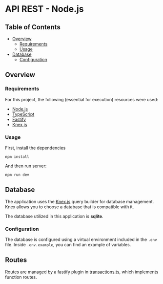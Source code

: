 # API REST - Node.js

## Table of Contents

- [Overview](#overview)
    - [Requirements](#requirements)
    - [Usage](#usage)
- [Database](#database)
    - [Configuration](#configuration)

## Overview

### Requirements

For this project, the following (essential for execution) resources were used:
 - [Node.js](https://nodejs.org/)
 - [TypeScript](https://www.typescriptlang.org/)
 - [Fastify](https://fastify.dev/)
 - [Knex.js](https://knexjs.org/)

### Usage

First, install the dependencies

```
npm install
```

And then run server:

```
npm run dev
```

## Database

The application uses the [Knex.js](https://knexjs.org/) query builder for database management. Knex allows you to choose a database that is compatible with it. 

The database utilized in this application is **sqlite**.

### Configuration

The database is configured using a virtual environment included in the `.env` file. Inside `.env.example`, you can find an example of variables. 

## Routes

Routes are managed by a fastify plugin in [transactions.ts](src/routes/transactions.ts), which implements function routes.


